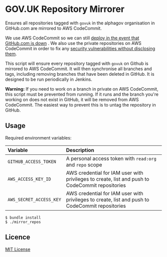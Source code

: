 # GOV.UK Repository Mirrorer

Ensures all repositories tagged with `govuk` in the alphagov organisation in GitHub.com are mirrored to AWS CodeCommit.

We use AWS CodeCommit so we can still [deploy in the event that GitHub.com is down][github_down]
. We also use the private repositories on AWS CodeCommit in order to fix any [security vulnerabilities without disclosing them][security_deployments].

This script will ensure every repository tagged with `govuk` on Github is mirrored to AWS CodeCommit. It will then synchronise all branches and tags, including removing branches that have been deleted in GitHub. It is designed to be run periodically in Jenkins.

**Warning:** If you need to work on a branch in private on AWS CodeCommit, this script must be prevented from running. If it runs and the branch you're working on does not exist in GitHub, it will be removed from AWS CodeCommit. The easiest way to prevent this is to untag the repository in GitHub.

## Usage

Required environment variables:

| Variable                   | Description                                                                                                         |
|:---------------------------|:--------------------------------------------------------------------------------------------------------------------|
| `GITHUB_ACCESS_TOKEN`      | A personal access token with `read:org` and `repo` scope                                                            |
| `AWS_ACCESS_KEY_ID`        | AWS credential for IAM user with privileges to create, list and push to CodeCommit repositories                     |
| `AWS_SECRET_ACCESS_KEY`    | AWS credential for IAM user with privileges to create, list and push to CodeCommit repositories                     |

```shell
$ bundle install
$ ./mirror_repos
```

## Licence

[MIT License](LICENCE)

[github_down]: https://docs.publishing.service.gov.uk/manual/github-unavailable.html
[security_deployments]: https://docs.publishing.service.gov.uk/manual/deploy-fixes-for-a-security-vulnerability.html
